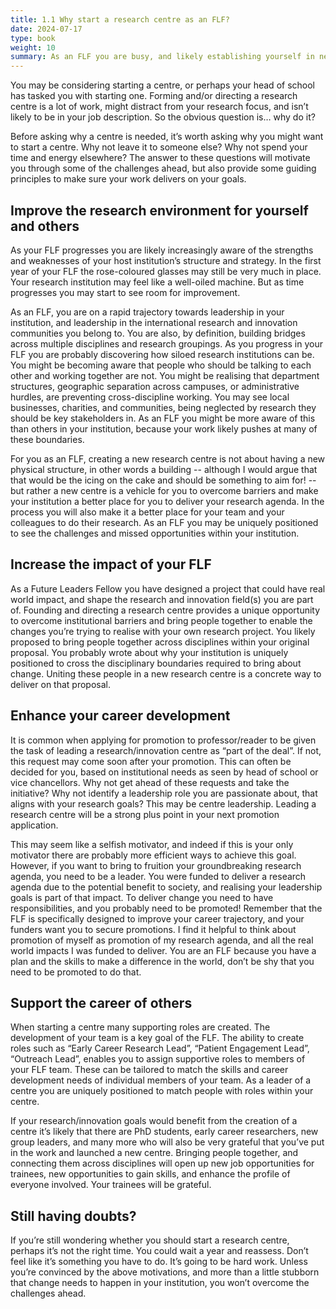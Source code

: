 ```yaml
---
title: 1.1 Why start a research centre as an FLF?
date: 2024-07-17
type: book
weight: 10
summary: As an FLF you are busy, and likely establishing yourself in new fields. So, why add launching a research/innovation centre to your overflowing to-do list?
---
```


You may be considering starting a centre, or perhaps your head of school has tasked you with starting one. Forming and/or directing a research centre is a lot of work, might distract from your research focus, and isn’t likely to be in your job description. So the obvious question is… why do it?

Before asking why a centre is needed, it’s worth asking why you might want to start a centre. Why not leave it to someone else? Why not spend your time and energy elsewhere? The answer to these questions will motivate you through some of the challenges ahead, but also provide some guiding principles to make sure your work delivers on your goals.

## Improve the research environment for yourself and others
As your FLF progresses you are likely increasingly aware of the strengths and weaknesses of your host institution’s structure and strategy. In the first year of your FLF the rose-coloured glasses may still be very much in place. Your research institution may feel like a well-oiled machine. But as time progresses you may start to see room for improvement.

As an FLF, you are on a rapid trajectory towards leadership in your institution, and leadership in the international research and innovation communities you belong to. You are also, by definition, building bridges across multiple disciplines and research groupings. As you progress in your FLF you are probably discovering how siloed research institutions can be. You might be becoming aware that people who should be talking to each other and working together are not. You might be realising that department structures, geographic separation across campuses, or administrative hurdles, are preventing cross-discipline working. You may see local businesses, charities, and communities, being neglected by research they should be key stakeholders in. As an FLF you might be more aware of this than others in your institution, because your work likely pushes at many of these boundaries.

For you as an FLF, creating a new research centre is not about having a new physical structure, in other words a building -- although I would argue that that would be the icing on the cake and should be something to aim for! -- but rather a new centre is a vehicle for you to overcome barriers and make your institution a better place for you to deliver your research agenda. In the process you will also make it a better place for your team and your colleagues to do their research. As an FLF you may be uniquely positioned to see the challenges and missed opportunities within your institution.

## Increase the impact of your FLF
As a Future Leaders Fellow you have designed a project that could have real world impact, and shape the research and innovation field(s) you are part of. Founding and directing a research centre provides a unique opportunity to overcome institutional barriers and bring people together to enable the changes you’re trying to realise with your own research project. You likely proposed to bring people together across disciplines within your original proposal. You probably wrote about why your institution is uniquely positioned to cross the disciplinary boundaries required to bring about change. Uniting these people in a new research centre is a concrete way to deliver on that proposal. 

## Enhance your career development
It is common when applying for promotion to professor/reader to be given the task of leading a research/innovation centre as “part of the deal”. If not, this request may come soon after your promotion. This can often be decided for you, based on institutional needs as seen by head of school or vice chancellors. Why not get ahead of these requests and take the initiative? Why not identify a leadership role you are passionate about, that aligns with your research goals? This may be centre leadership. Leading a research centre will be a strong plus point in your next promotion application.

This may seem like a selfish motivator, and indeed if this is your only motivator there are probably more efficient ways to achieve this goal. However, if you want to bring to fruition your groundbreaking research agenda, you need to be a leader. You were funded to deliver a research agenda due to the potential benefit to society, and realising your leadership goals is part of that impact. To deliver change you need to have responsibilities, and you probably need to be promoted! Remember that the FLF is specifically designed to improve your career trajectory, and your funders want you to secure promotions. I find it helpful to think about promotion of myself as promotion of my research agenda, and all the real world impacts I was funded to deliver. You are an FLF because you have a plan and the skills to make a difference in the world, don’t be shy that you need to be promoted to do that. 

## Support the career of others
When starting a centre many supporting roles are created. The development of your team is a key goal of the FLF. The ability to create roles such as “Early Career Research Lead”, “Patient Engagement Lead”, “Outreach Lead”, enables you to assign supportive roles to members of your FLF team. These can be tailored to match the skills and career development needs of individual members of your team. As a leader of a centre you are uniquely positioned to match people with roles within your centre.

If your research/innovation goals would benefit from the creation of a centre it’s likely that there are PhD students, early career researchers, new group leaders, and many more who will also be very grateful that you’ve put in the work and launched a new centre. Bringing people together, and connecting them across disciplines will open up new job opportunities for trainees, new opportunities to gain skills, and enhance the profile of everyone involved. Your trainees will be grateful.

## Still having doubts?
If you’re still wondering whether you should start a research centre, perhaps it’s not the right time. You could wait a year and reassess. Don’t feel like it’s something you have to do. It’s going to be hard work. Unless you’re convinced by the above motivations, and more than a little stubborn that change needs to happen in your institution, you won’t overcome the challenges ahead.

